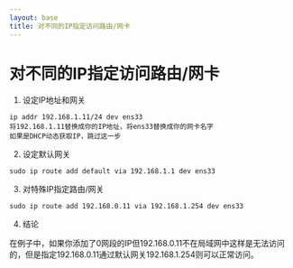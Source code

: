 ```yaml
---
layout: base
title: 对不同的IP指定访问路由/网卡
---
```


# 对不同的IP指定访问路由/网卡

1. 设定IP地址和网关
```
ip addr 192.168.1.11/24 dev ens33
将192.168.1.11替换成你的IP地址，将ens33替换成你的网卡名字
如果是DHCP动态获取IP，跳过这一步
```
2. 设定默认网关
```
sudo ip route add default via 192.168.1.1 dev ens33
```
3. 对特殊IP指定路由/网关
```
sudo ip route add 192.168.0.11 via 192.168.1.254 dev ens33
```
4. 结论

在例子中，如果你添加了0网段的IP但192.168.0.11不在局域网中这样是无法访问的，但是指定192.168.0.11通过默认网关192.168.1.254则可以正常访问。
